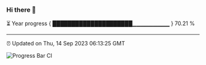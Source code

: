 ### Hi there 👋

⏳ Year progress { █████████████████████▁▁▁▁▁▁▁▁▁ } 70.21 %

---

⏰ Updated on Thu, 14 Sep 2023 06:13:25 GMT

![Progress Bar CI](https://github.com/liununu/liununu/workflows/Progress%20Bar%20CI/badge.svg)

